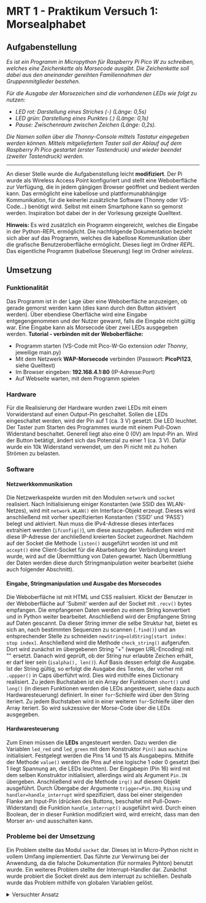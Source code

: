 # MRT 1 - Praktikum Versuch 1: Morsealphabet

## Aufgabenstellung
*Es ist ein Programm in Micropython für Raspberry Pi Pico W zu schreiben, welches
eine Zeichenkette als Morsecode ausgibt. Die Zeichenkette soll dabei aus den
aneinander gereihten Familiennahmen der Gruppenmitglieder bestehen.*

*Für die Ausgabe der Morsezeichen sind die vorhandenen LEDs wie folgt zu nutzen:*
- *LED rot: Darstellung eines Striches (-) (Länge: 0,5s)*
- *LED grün: Darstellung eines Punktes (.) (Länge: 0,1s)*
- *Pause: Zwischenraum zwischen Zeichen (Länge: 0,2s).*

*Die Namen sollen über die Thonny-Console mittels Tastatur eingegeben werden
können. Mittels mitgeliefertem Taster soll der Ablauf auf dem Raspberry Pi Pico
gestartet (erster Tastendruck) und wieder beendet (zweiter Tastendruck) werden.*

---

An dieser Stelle wurde die Aufgabenstellung leicht **modifiziert**. Der Pi wurde als Wireless Access Point konfiguriert und stellt eine Weboberfläche zur Verfügung, die in jedem gängigen Browser geöffnet und bedient werden kann. Das ermöglicht eine kabellose und plattformunabhängige Kommunikation, für die keinerlei zusätzliche Software (Thonny oder VS-Code...) benötigt wird. Selbst mit einem Smartphone kann so gemorst werden. Inspiration bot dabei der in der Vorlesung gezeigte Quelltext.

**Hinweis:** Es wird zusätzlich ein Programm eingereicht, welches die Eingabe in der Python-REPL ermöglicht. Die nachfolgende Dokumentation bezieht sich aber auf das Programm, welches die kabellose Kommunikation über die grafische Benutzeroberfläche ermöglicht. Dieses liegt im Ordner *REPL*. Das eigentliche Programm (kabellose Steuerung) liegt im Ordner *wireless*.

## Umsetzung
### Funktionalität
Das Programm ist in der Lage über eine Weboberfläche anzuzeigen, ob gerade gemorst werden kann (dies kann durch den Button aktiviert werden). Über ebendiese Oberfläche wird eine Eingabe entgegengenommen und der Nutzer gewarnt, falls die Eingabe nicht gültig war. Eine Eingabe kann als Morsecode über zwei LEDs ausgegeben werden.
**Tutorial - verbinden mit der Weboberfläche:**
- Programm starten (VS-Code mit Pico-W-Go extension *oder Thonny*, jeweilige main.py)
- Mit dem Netzwerk **WAP-Morsecode** verbinden (Passwort: **PicoPi123**, siehe Quelltext)
- Im Browser eingeben: **192.168.4.1:80** (IP-Adresse:Port)
- Auf Webseite warten, mit dem Programm spielen
### Hardware
Für die Realisierung der Hardware wurden zwei LEDs mit einem Vorwiderstand auf einen Output-Pin geschaltet. Sollen die LEDs eingeschaltet werden, wird der Pin auf 1 (ca. 3 V) gesetzt. Die LED leuchtet.
Der Taster zum Starten des Programmes wurde mit einem Pull-Down Widerstand beschaltet. Generell liegt also eine 0 (0V) am Input-Pin an. Wird der Button betätigt, ändert sich das Potenzial zu einer 1 (ca. 3 V). Dafür wurde ein 10k Widerstand verwendet, um den Pi nicht mit zu hohen Strömen zu belasten. 

### Software
#### Netzwerkkommunikation
Die Netzwerkaspekte wurden mit den Modulen `network` und `socket` realisiert. Nach Initialisierung einiger Konstanten (wie SSID des WLAN-Netzes), wird mit `network.WLAN()` ein Interface-Objekt erzeugt. Dieses wird anschließend mit vorher spezifizierten Konstanten ('SSID' und 'PASS') belegt und aktiviert.
Nun muss die IPv4-Adresse dieses interfaces extrahiert werden (`ifconfig()`), um diese auszugeben. Außerdem wird mit diese IP-Adresse der anchließend kreierten Socket zugeordnet. Nachdem auf der Socket die Methode `listen()` ausgeführt worden ist und mit `accept()` eine Client-Socket für die Abarbeitung der Verbindung kreiert wurde, wird auf die Übermittlung von Daten gewartet. Nach Übermittlung der Daten werden diese durch Stringmanipulation weiter bearbeitet (siehe auch folgender Abschnitt).
#### Eingabe, Stringmanipulation und Ausgabe des Morsecodes
Die Weboberfläche ist mit HTML und CSS realisiert. Klickt der Benutzer in der Weboberfläche auf 'Submit' werden auf der Socket mit `.recv()` bytes empfangen. Die empfangenen Daten werden zu einem String konvertiert und in Python weiter bearbeitet. Anschließend wird der Empfangene String auf Daten gescannt. Da dieser String immer die selbe Struktur hat, bietet es sich an, nach bestimmten Sequenzen zu scannen (`.find()`) und an entsprechender Stelle zu schneiden `newString=oldString[start index: stop index]`.
Anschließend wird die Methode `check_string()` aufgerufen. Dort wird zunächst im übergebenen String "+" (wegen URL-Encoding) mit "" ersetzt. Danach wird geprüft, ob der String nur erlaubte Zeichen erhält, er darf leer sein (`isalpha(), len()`). Auf Basis dessen erfolgt die Ausgabe. Ist der String gültig, so erfolgt die Ausgabe des Textes, der vorher mit `.uppper()` in Caps überführt wird. 
Dies wird mithilfe eines Dictionary realisiert. Zu jedem Buchstaben ist ein Array der Funktionen `short()` und `long()` (in diesen Funktionen werden die LEDs angesteuert, siehe dazu auch Hardwaresteuerung) definiert. In einer `for`-Schleife wird über den String iteriert. Zu jedem Buchstaben wird in einer weiteren `for`-Schleife über den Array iteriert. So wird sukzessive der Morse-Code über die LEDs ausgegeben.
#### Hardwaresteuerung 
Zum Einen müssen die **LEDs** angesteuert werden. Dazu werden die Variablen `led_red` und `led_green` mit dem Konstruktor `Pin()` aus `machine` initialisiert. Festgelegt werden die Pins 14 und 15 als Ausgabepins. Mithilfe der Methode `value()` werden die Pins auf eine logische 1 oder 0 gesetzt (bei 1 liegt Spannung an, die LEDs leuchten).
Der Eingabepin (Pin 16) wird mit dem selben Konstruktor initialisiert, allerdings wird als Argument `Pin.IN` übergeben. Anschließend wird die Methode `irq()` auf diesem Objekt ausgeführt. Durch Übergabe der Argumente `trigger=Pin.IRQ_Rising` und `handler=handle_interrupt` wird spezifiziert, dass bei einer steigenden Flanke am Input-Pin (drücken des Buttons, beschaltet mit Pull-Down-Widerstand) die Funktion `handle_interrupt()` ausgeführt wird. Durch einen Boolean, der in dieser Funktion modifiziert wird, wird erreicht, dass man den Morser an- und ausschalten kann.
### Probleme bei der Umsetzung
Ein Problem stellte das Modul `socket` dar. Dieses ist in Micro-Python nicht in vollem Umfang implementiert. Das führte zur Verwirrung bei der Anwendung, da die falsche Dokumentation (für normales Pyhton) benutzt wurde.
Ein weiteres Problem stellte der Interrupt-Handler dar. Zunächst wurde probiert die Socket direkt aus dem interrupt zu schließen. Deshalb wurde das Problem mithilfe von globalen Variablen gelöst.

<details><summary> Versuchter Ansatz </summary>
 
 Damit dem Handler Argumente übergeben werden konnten, musste dieser mit einer `lambda` -Funktion gewrappt werden.
 
```python
.irq(..., handler=lambda pin=pin, sock=sock: handle_interrupt(pin, sock))
```
Dieser Ansatz ist fehlgeschlagen, da der Handler nicht für so hohe Abstraktionsebenen (sockets) gedacht ist. 
 
</details>


